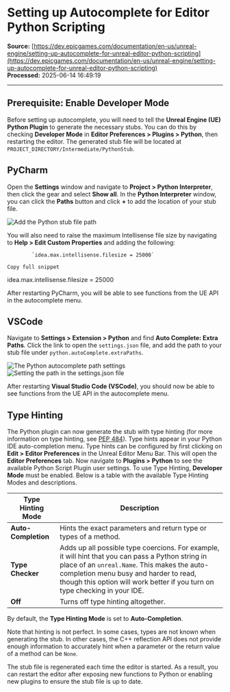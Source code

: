 # Setting up Autocomplete for Editor Python Scripting

**Source:** [https://dev.epicgames.com/documentation/en-us/unreal-engine/setting-up-autocomplete-for-unreal-editor-python-scripting](https://dev.epicgames.com/documentation/en-us/unreal-engine/setting-up-autocomplete-for-unreal-editor-python-scripting)  
**Processed:** 2025-06-14 16:49:19

---

## Prerequisite: Enable Developer Mode

Before setting up autocomplete, you will need to tell the **Unreal Engine (UE) Python Plugin** to generate the necessary stubs. You can do this by checking **Developer Mode** in **Editor Preferences > Plugins > Python**, then restarting the editor. The generated stub file will be located at `PROJECT_DIRECTORY/Intermediate/PythonStub`.

## PyCharm

Open the **Settings** window and navigate to **Project > Python Interpreter**, then click the gear and select **Show all**. In the **Python Interpreter** window, you can click the **Paths** button and click **+** to add the location of your stub file.

![Add the Python stub file path](https://d1iv7db44yhgxn.cloudfront.net/documentation/images/aeeb58bd-aa97-479e-8990-c8af92c6f152/python-stub-path.png)

You will also need to raise the maximum Intellisense file size by navigating to **Help > Edit Custom Properties** and adding the following:

```
		`idea.max.intellisense.filesize = 25000`

Copy full snippet
```
idea.max.intellisense.filesize = 25000

After restarting PyCharm, you will be able to see functions from the UE API in the autocomplete menu.

## VSCode

Navigate to **Settings > Extension > Python** and find **Auto Complete: Extra Paths**. Click the link to open the `settings.json` file, and add the path to your stub file under `python.autoComplete.extraPaths`.

![The Python autocomplete path settings](https://d1iv7db44yhgxn.cloudfront.net/documentation/images/b6655547-1a5c-4de3-a67f-1cce045a707c/vscode-settings-path.png) ![Setting the path in the settings.json file](https://d1iv7db44yhgxn.cloudfront.net/documentation/images/8ab3eabf-6b03-4cef-98a5-2b47bcc61a87/vscode-code-path.png)

After restarting **Visual Studio Code (VSCode)**, you should now be able to see functions from the UE API in the autocomplete menu.

## Type Hinting

The Python plugin can now generate the stub with type hinting (for more information on type hinting, see [PEP 484](https://peps.python.org/pep-0484/)). Type hints appear in your Python IDE auto-completion menu. Type hints can be configured by first clicking on **Edit > Editor Preferences** in the Unreal Editor Menu Bar. This will open the **Editor Preferences** tab. Now navigate to **Plugins > Python** to see the available Python Script Plugin user settings. To use Type Hinting, **Developer Mode** must be enabled. Below is a table with the available Type Hinting Modes and descriptions.

| Type Hinting Mode | Description |
| --- | --- |
| **Auto-Completion** | Hints the exact parameters and return type or types of a method. |
| **Type Checker** | Adds up all possible type coercions. For example, it will hint that you can pass a Python string in place of an `unreal.Name`. This makes the auto-completion menu busy and harder to read, though this option will work better if you turn on type checking in your IDE. |
| **Off** | Turns off type hinting altogether. |

By default, the **Type Hinting Mode** is set to **Auto-Completion**.

Note that hinting is not perfect. In some cases, types are not known when generating the stub. In other cases, the C++ reflection API does not provide enough information to accurately hint when a parameter or the return value of a method can be `None`.

The stub file is regenerated each time the editor is started. As a result, you can restart the editor after exposing new functions to Python or enabling new plugins to ensure the stub file is up to date.